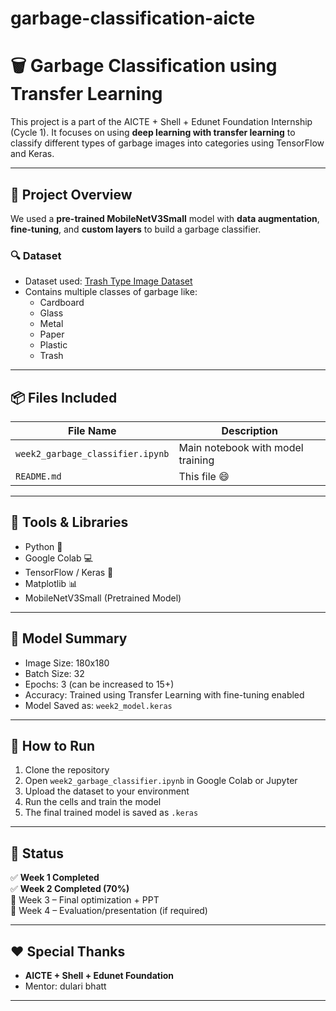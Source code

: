 # garbage-classification-aicte
# 🗑️ Garbage Classification using Transfer Learning

This project is a part of the AICTE + Shell + Edunet Foundation Internship (Cycle 1). It focuses on using **deep learning with transfer learning** to classify different types of garbage images into categories using TensorFlow and Keras.

---

## 📌 Project Overview

We used a **pre-trained MobileNetV3Small** model with **data augmentation**, **fine-tuning**, and **custom layers** to build a garbage classifier.

### 🔍 Dataset
- Dataset used: [Trash Type Image Dataset](https://www.kaggle.com/datasets/farzadnekouei/trash-type-image-dataset)
- Contains multiple classes of garbage like:
  - Cardboard
  - Glass
  - Metal
  - Paper
  - Plastic
  - Trash

---

## 📦 Files Included

| File Name                  | Description |
|----------------------------|-------------|
| `week2_garbage_classifier.ipynb` | Main notebook with model training |
| `README.md`                | This file 😄 |

---

## 🔧 Tools & Libraries

- Python 🐍
- Google Colab 💻
- TensorFlow / Keras 🤖
- Matplotlib 📊
- MobileNetV3Small (Pretrained Model)

---

## 🧠 Model Summary

- Image Size: 180x180
- Batch Size: 32
- Epochs: 3 (can be increased to 15+)
- Accuracy: Trained using Transfer Learning with fine-tuning enabled
- Model Saved as: `week2_model.keras`

---

## 📝 How to Run

1. Clone the repository  
2. Open `week2_garbage_classifier.ipynb` in Google Colab or Jupyter  
3. Upload the dataset to your environment  
4. Run the cells and train the model  
5. The final trained model is saved as `.keras`

---

## 🏁 Status

✅ **Week 1 Completed**  
✅ **Week 2 Completed (70%)**  
📌 Week 3 – Final optimization + PPT  
📌 Week 4 – Evaluation/presentation (if required)

---

## ❤️ Special Thanks

- **AICTE + Shell + Edunet Foundation**
- Mentor: dulari bhatt

---

